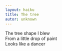 ```yaml
---
layout: haiku
title: The tree
autor: unknown
---
```


The tree shape I blew <br>
From a little drop of paint <br>
Looks like a dancer <br>


